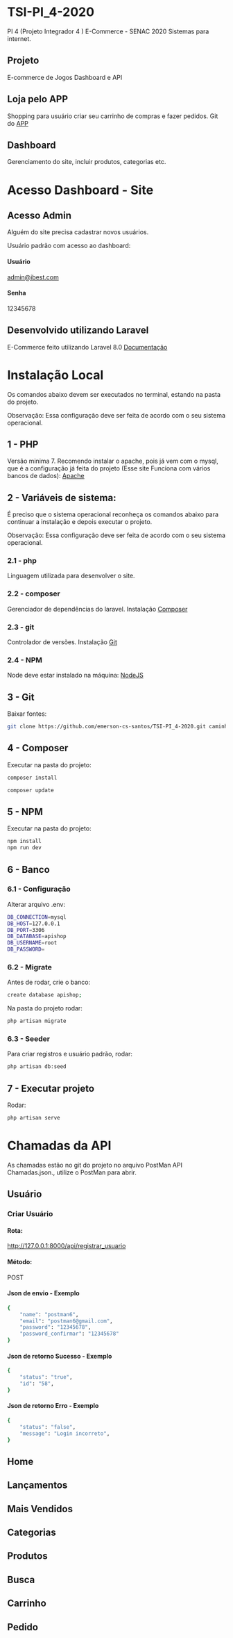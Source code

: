 # TSI-PI_4-2020
PI 4 (Projeto Integrador 4 ) E-Commerce  - SENAC 2020
Sistemas para internet.

## Projeto
E-commerce de Jogos
Dashboard e API


## Loja pelo APP 
Shopping para usuário criar seu carrinho de compras e fazer pedidos.
Git do [APP](https://github.com/emerson-cs-santos/TSI_PI4_2020_AndroidAPP)

## Dashboard
Gerenciamento do site, incluir produtos, categorias etc.

# Acesso Dashboard - Site

## Acesso Admin
Alguém do site precisa cadastrar novos usuários.

Usuário padrão com acesso ao dashboard:

#### Usuário
admin@ibest.com

#### Senha
12345678

## Desenvolvido utilizando Laravel
E-Commerce feito utilizando Laravel 8.0
[Documentação](https://laravel.com/docs)

# Instalação Local
Os comandos abaixo devem ser executados no terminal, estando na pasta do projeto.

Observação: Essa configuração deve ser feita de acordo com o seu sistema operacional.

## 1 - PHP
Versão minima 7. 
Recomendo instalar o apache, pois já vem com o mysql, que é a configuração já feita do projeto (Esse site Funciona com vários bancos de dados): 
[Apache](https://www.apachefriends.org/pt_br/index.html)

## 2 - Variáveis de sistema:
É preciso que o sistema operacional reconheça os comandos abaixo para continuar a instalação e depois executar o projeto.

Observação: Essa configuração deve ser feita de acordo com o seu sistema operacional.

### 2.1 - php
Linguagem utilizada para desenvolver o site.

### 2.2 - composer
Gerenciador de dependências do laravel. 
Instalação [Composer](https://getcomposer.org/download/)

### 2.3 - git
Controlador de versões. 
Instalação [Git](https://git-scm.com/book/en/v2/Getting-Started-Installing-Git)

### 2.4 - NPM
Node deve estar instalado na máquina:
[NodeJS](https://nodejs.org/en/download/)

## 3 - Git
Baixar fontes: 
```bash
git clone https://github.com/emerson-cs-santos/TSI-PI_4-2020.git caminho_seu_pc
```

## 4 - Composer
Executar na pasta do projeto: 
```bash
composer install
```

```bash
composer update 
```

## 5 - NPM
Executar na pasta do projeto: 
```bash
npm install
npm run dev
```

## 6 - Banco

### 6.1 - Configuração
Alterar arquivo .env:

```bash
DB_CONNECTION=mysql
DB_HOST=127.0.0.1
DB_PORT=3306
DB_DATABASE=apishop
DB_USERNAME=root
DB_PASSWORD=
```


### 6.2 - Migrate
Antes de rodar, crie o banco:
```bash
create database apishop;
```

Na pasta do projeto rodar: 
```bash
php artisan migrate
```

### 6.3 - Seeder
Para criar registros e usuário padrão, rodar: 
```bash
php artisan db:seed
```

## 7 - Executar projeto
Rodar: 
```bash
php artisan serve
```

# Chamadas da API
As chamadas estão no git do projeto no arquivo PostMan API Chamadas.json., utilize o PostMan para abrir.

## Usuário

### Criar Usuário
#### Rota: 
http://127.0.0.1:8000/api/registrar_usuario

#### Método:
POST

#### Json de envio - Exemplo
```bash
{
	"name": "postman6",
	"email": "postman6@gmail.com",
	"password": "12345678",
	"password_confirmar": "12345678"
}	
```

#### Json de retorno Sucesso - Exemplo
```bash
{
	"status": "true",
	"id": "58",
}	
```	

#### Json de retorno Erro - Exemplo
```bash
{
	"status": "false",
	"message": "Login incorreto",
}	
```	

## Home

## Lançamentos

## Mais Vendidos

## Categorias

## Produtos

## Busca

## Carrinho

## Pedido




